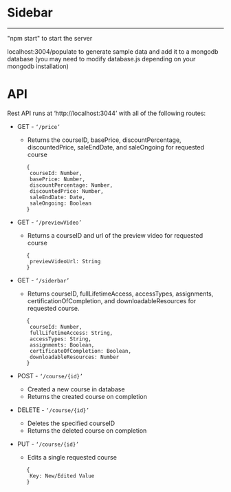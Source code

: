 # Sidebar
- - - -

"npm start" to start the server

localhost:3004/populate to generate sample data and add it to a mongodb database (you may need to modify database.js depending on your mongodb installation)



API
=============


Rest API runs at ‘http://localhost:3044’ with all of the following routes:

  * GET - `‘/price’` 
     * Returns the courseID, basePrice, discountPercentage, discountedPrice, saleEndDate, and saleOngoing for requested course
 
     ```   
        {
         courseId: Number,
         basePrice: Number,
         discountPercentage: Number,
         discountedPrice: Number,
         saleEndDate: Date,
         saleOngoing: Boolean
        }
    ```


  * GET - `‘/previewVideo’`
     * Returns a courseID and url of the preview video for requested course
 
     ```   
        {
         previewVideoUrl: String
        }
    ```


  * GET - `‘/siderbar’`
     * Returns courseID, fullLifetimeAccess, accessTypes, assignments, certificationOfCompletion, and downloadableResources for requested course.
 
     ```   
        {
         courseId: Number,
         fullLifetimeAccess: String,
         accessTypes: String,
         assignments: Boolean,
         certificateOfCompletion: Boolean,
         downloadableResources: Number
        }
    ```
  

  * POST - `‘/course/{id}’`
     * Created a new course in database
     * Returns the created course on completion
  

  * DELETE - `‘/course/{id}’`
     * Deletes the specified courseID
     * Returns the deleted course on completion


  * PUT - `‘/course/{id}’`
     * Edits a single requested course 
 
     ```   
        {
         Key: New/Edited Value
        }
    ```

